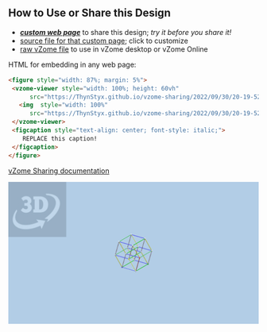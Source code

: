 
## How to Use or Share this Design

 - [***custom web page***][post] to share this design; *try it before you share it!*
 - [source file for that custom page][source]; click to customize
 - [raw vZome file][raw] to use in vZome desktop or vZome Online
 
 HTML for embedding in any web page:
 ```html
<figure style="width: 87%; margin: 5%">
  <vzome-viewer style="width: 100%; height: 60vh"
       src="https://ThynStyx.github.io/vzome-sharing/2022/09/30/20-19-52-JH-hypercube-projection-multiple-saved-3/JH-hypercube-projection-multiple-saved-3.vZome" >
    <img  style="width: 100%"
       src="https://ThynStyx.github.io/vzome-sharing/2022/09/30/20-19-52-JH-hypercube-projection-multiple-saved-3/JH-hypercube-projection-multiple-saved-3.png" >
  </vzome-viewer>
  <figcaption style="text-align: center; font-style: italic;">
     REPLACE this caption!
  </figcaption>
</figure>
 ```

[vZome Sharing documentation](https://vzome.github.io/vzome/sharing.html#how-it-works)

![Image](<JH-hypercube-projection-multiple-saved-3.png>)


[post]: <https://ThynStyx.github.io/vzome-sharing/2022/09/30/JH-hypercube-projection-multiple-saved-3-20-19-52.html>
[source]: <https://github.com/ThynStyx/vzome-sharing/edit/main/_posts/2022-09-30-JH-hypercube-projection-multiple-saved-3-20-19-52.md>
[raw]: <https://raw.githubusercontent.com/ThynStyx/vzome-sharing/main/2022/09/30/20-19-52-JH-hypercube-projection-multiple-saved-3/JH-hypercube-projection-multiple-saved-3.vZome>
